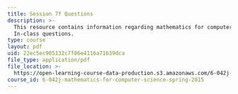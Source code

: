 ```yaml
---
title: Session 7f Questions
description: >-
  This resource contains information regarding mathematics for computer science:
  In-class questions.
type: course
layout: pdf
uid: 22ec5ec905132c7f86e4116a71b39dca
file_type: application/pdf
file_location: >-
  https://open-learning-course-data-production.s3.amazonaws.com/6-042j-mathematics-for-computer-science-spring-2015/22ec5ec905132c7f86e4116a71b39dca_MIT6_042JS15_cp7f.pdf
course_id: 6-042j-mathematics-for-computer-science-spring-2015
---
```

